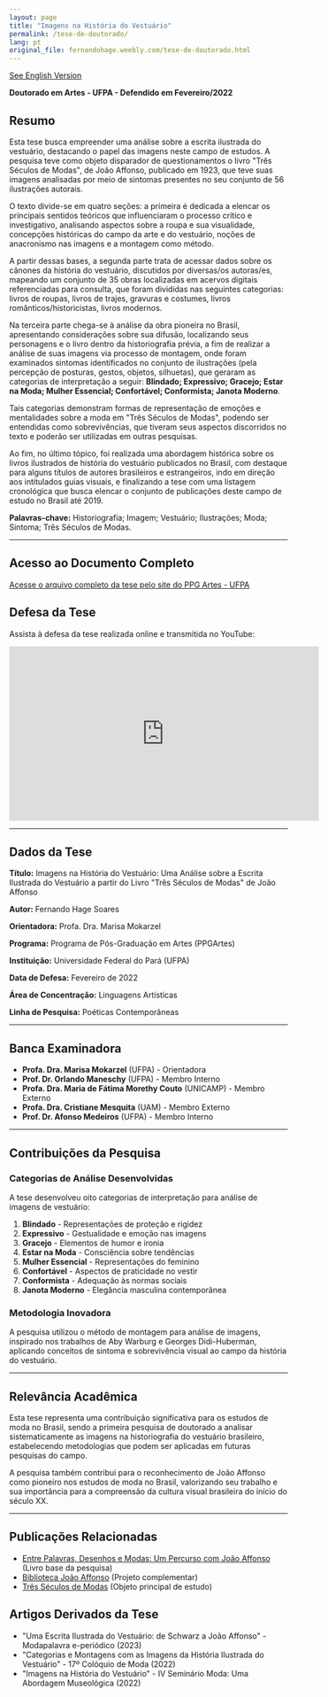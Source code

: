 ```yaml
---
layout: page
title: "Imagens na História do Vestuário"
permalink: /tese-de-doutorado/
lang: pt
original_file: fernandohage.weebly.com/tese-de-doutorado.html
---
```


[See English Version](thesis-arts.html)

**Doutorado em Artes - UFPA - Defendido em Fevereiro/2022**

## Resumo

Esta tese busca empreender uma análise sobre a escrita ilustrada do vestuário, destacando o papel das imagens neste campo de estudos. A pesquisa teve como objeto disparador de questionamentos o livro "Três Séculos de Modas", de João Affonso, publicado em 1923, que teve suas imagens analisadas por meio de sintomas presentes no seu conjunto de 56 ilustrações autorais.

O texto divide-se em quatro seções: a primeira é dedicada a elencar os principais sentidos teóricos que influenciaram o processo crítico e investigativo, analisando aspectos sobre a roupa e sua visualidade, concepções históricas do campo da arte e do vestuário, noções de anacronismo nas imagens e a montagem como método.

A partir dessas bases, a segunda parte trata de acessar dados sobre os cânones da história do vestuário, discutidos por diversas/os autoras/es, mapeando um conjunto de 35 obras localizadas em acervos digitais referenciadas para consulta, que foram divididas nas seguintes categorias: livros de roupas, livros de trajes, gravuras e costumes, livros românticos/historicistas, livros modernos.

Na terceira parte chega-se à análise da obra pioneira no Brasil, apresentando considerações sobre sua difusão, localizando seus personagens e o livro dentro da historiografia prévia, a fim de realizar a análise de suas imagens via processo de montagem, onde foram examinados sintomas identificados no conjunto de ilustrações (pela percepção de posturas, gestos, objetos, silhuetas), que geraram as categorias de interpretação a seguir: **Blindado; Expressivo; Gracejo; Estar na Moda; Mulher Essencial; Confortável; Conformista; Janota Moderno**.

Tais categorias demonstram formas de representação de emoções e mentalidades sobre a moda em "Três Séculos de Modas", podendo ser entendidas como sobrevivências, que tiveram seus aspectos discorridos no texto e poderão ser utilizadas em outras pesquisas.

Ao fim, no último tópico, foi realizada uma abordagem histórica sobre os livros ilustrados de história do vestuário publicados no Brasil, com destaque para alguns títulos de autores brasileiros e estrangeiros, indo em direção aos intitulados guias visuais, e finalizando a tese com uma listagem cronológica que busca elencar o conjunto de publicações deste campo de estudo no Brasil até 2019.

**Palavras-chave:** Historiografia; Imagem; Vestuário; Ilustrações; Moda; Sintoma; Três Séculos de Modas.

---

## Acesso ao Documento Completo

[Acesse o arquivo completo da tese pelo site do PPG Artes - UFPA](https://ppgartes.propesp.ufpa.br/index.php/br/teses-e-dissertacoes/teses/463-2022)

## Defesa da Tese

Assista à defesa da tese realizada online e transmitida no YouTube:

<iframe width="560" height="315" src="https://www.youtube.com/embed/VIDEO_ID" title="Defesa de Tese - Imagens na História do Vestuário" frameborder="0" allow="accelerometer; autoplay; clipboard-write; encrypted-media; gyroscope; picture-in-picture" allowfullscreen></iframe>

---

## Dados da Tese

**Título:** Imagens na História do Vestuário: Uma Análise sobre a Escrita Ilustrada do Vestuário a partir do Livro "Três Séculos de Modas" de João Affonso

**Autor:** Fernando Hage Soares

**Orientadora:** Profa. Dra. Marisa Mokarzel

**Programa:** Programa de Pós-Graduação em Artes (PPGArtes)

**Instituição:** Universidade Federal do Pará (UFPA)

**Data de Defesa:** Fevereiro de 2022

**Área de Concentração:** Linguagens Artísticas

**Linha de Pesquisa:** Poéticas Contemporâneas

---

## Banca Examinadora

- **Profa. Dra. Marisa Mokarzel** (UFPA) - Orientadora
- **Prof. Dr. Orlando Maneschy** (UFPA) - Membro Interno
- **Profa. Dra. Maria de Fátima Morethy Couto** (UNICAMP) - Membro Externo
- **Profa. Dra. Cristiane Mesquita** (UAM) - Membro Externo
- **Prof. Dr. Afonso Medeiros** (UFPA) - Membro Interno

---

## Contribuições da Pesquisa

### Categorias de Análise Desenvolvidas

A tese desenvolveu oito categorias de interpretação para análise de imagens de vestuário:

1. **Blindado** - Representações de proteção e rigidez
2. **Expressivo** - Gestualidade e emoção nas imagens
3. **Gracejo** - Elementos de humor e ironia
4. **Estar na Moda** - Consciência sobre tendências
5. **Mulher Essencial** - Representações do feminino
6. **Confortável** - Aspectos de praticidade no vestir
7. **Conformista** - Adequação às normas sociais
8. **Janota Moderno** - Elegância masculina contemporânea

### Metodologia Inovadora

A pesquisa utilizou o método de montagem para análise de imagens, inspirado nos trabalhos de Aby Warburg e Georges Didi-Huberman, aplicando conceitos de sintoma e sobrevivência visual ao campo da história do vestuário.

---

## Relevância Acadêmica

Esta tese representa uma contribuição significativa para os estudos de moda no Brasil, sendo a primeira pesquisa de doutorado a analisar sistematicamente as imagens na historiografia do vestuário brasileiro, estabelecendo metodologias que podem ser aplicadas em futuras pesquisas do campo.

A pesquisa também contribui para o reconhecimento de João Affonso como pioneiro nos estudos de moda no Brasil, valorizando seu trabalho e sua importância para a compreensão da cultura visual brasileira do início do século XX.

---

## Publicações Relacionadas

- [Entre Palavras, Desenhos e Modas: Um Percurso com João Affonso](meulivro.html) (Livro base da pesquisa)
- [Biblioteca João Affonso](biblioteca-joao-affonso.html) (Projeto complementar)
- [Três Séculos de Modas](tresseculosdemodas.html) (Objeto principal de estudo)

## Artigos Derivados da Tese

- "Uma Escrita Ilustrada do Vestuário: de Schwarz a João Affonso" - Modapalavra e-periódico (2023)
- "Categorias e Montagens com as Imagens da História Ilustrada do Vestuário" - 17º Colóquio de Moda (2022)
- "Imagens na História do Vestuário" - IV Seminário Moda: Uma Abordagem Museológica (2022)

